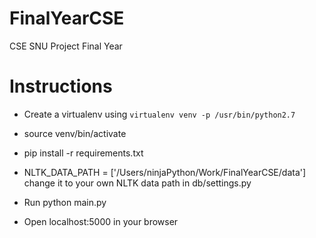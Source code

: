 # FinalYearCSE
CSE SNU Project Final Year

# Instructions

- Create a virtualenv using `virtualenv venv -p /usr/bin/python2.7`
- source venv/bin/activate
- pip install -r requirements.txt

- NLTK_DATA_PATH = ['/Users/ninjaPython/Work/FinalYearCSE/data'] change it to your own NLTK data path in db/settings.py
- Run python main.py
- Open localhost:5000 in your browser
